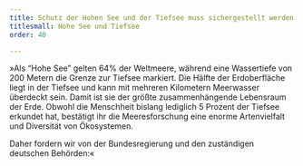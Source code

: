 ```yaml
---
title: Schutz der Hohen See und der Tiefsee muss sichergestellt werden
titlesmall: Hohe See und Tiefsee
order: 40

---
```

»Als “Hohe See” gelten 64% der Weltmeere, während eine Wassertiefe von 200 Metern die Grenze zur Tiefsee markiert. Die Hälfte der Erdoberfläche liegt in der Tiefsee und kann mit mehreren Kilometern Meerwasser überdeckt sein. Damit ist sie der größte zusammenhängende Lebensraum der Erde.  Obwohl die Menschheit bislang lediglich 5 Prozent der Tiefsee erkundet hat, bestätigt ihr die Meeresforschung eine enorme Artenvielfalt und Diversität von Ökosystemen.

Daher fordern wir von der Bundesregierung und den zuständigen deutschen Behörden:«